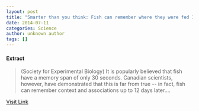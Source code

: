 ```yaml
---
layout: post
title: "Smarter than you think: Fish can remember where they were fed 12 days later"
date: 2014-07-11
categories: Science
author: unknown author
tags: []
---
```





#### Extract
>(Society for Experimental Biology) It is popularly believed that fish have a memory span of only 30 seconds. Canadian scientists, however, have demonstrated that this is far from true  -- in fact, fish can remember context and associations up to 12 days later....



[Visit Link](http://www.eurekalert.org/pub_releases/2014-07/sfeb-sty062614.php)


